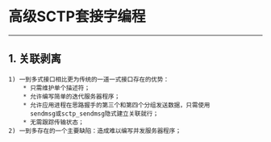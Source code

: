 # **高级SCTP套接字编程**
***


## **1. 关联剥离**
    1) 一到多式接口相比更为传统的一道一式接口存在的优势：
        * 只需维护单个描述符；
        * 允许编写简单的迭代服务器程序；
        * 允许应用进程在思路握手的第三个和第四个分组发送数据，只需使用
          sendmsg或sctp_sendmsg隐式建立关联就行；
        * 无需跟踪传输状态；
    2) 一到多存在的一个主要缺陷：造成难以编写并发服务器程序；
